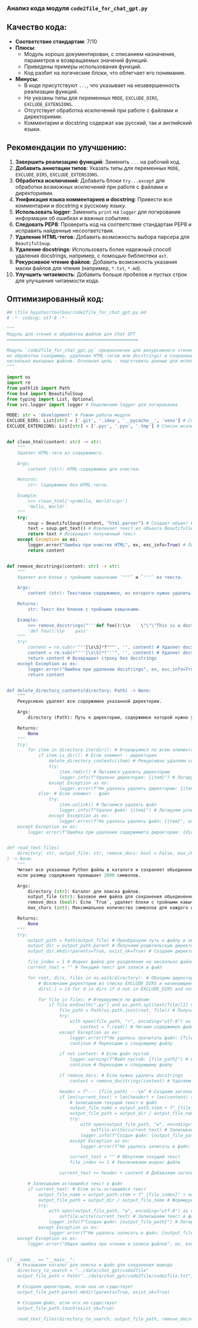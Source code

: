 ### **Анализ кода модуля `code2file_for_chat_gpt.py`**

## Качество кода:

- **Соответствие стандартам**: 7/10
- **Плюсы**:
    - Модуль хорошо документирован, с описанием назначения, параметров и возвращаемых значений функций.
    - Приведены примеры использования функций.
    - Код разбит на логические блоки, что облегчает его понимание.
- **Минусы**:
    - В коде присутствуют `...`, что указывает на незавершенность реализации функций.
    - Не указаны типы для переменных `MODE`, `EXCLUDE_DIRS`, `EXCLUDE_EXTENSIONS`.
    - Отсутствует обработка исключений при работе с файлами и директориями.
    - Комментарии и docstring содержат как русский, так и английский языки.

## Рекомендации по улучшению:

1.  **Завершить реализацию функций**: Заменить `...` на рабочий код.
2.  **Добавить аннотации типов**: Указать типы для переменных `MODE`, `EXCLUDE_DIRS`, `EXCLUDE_EXTENSIONS`.
3.  **Обработка исключений**: Добавить блоки `try...except` для обработки возможных исключений при работе с файлами и директориями.
4.  **Унификация языка комментариев и docstring**: Привести все комментарии и docstring к русскому языку.
5.  **Использовать logger**: Заменить `print` на `logger` для логирования информации об ошибках и важных событиях.
6.  **Следовать PEP8**: Проверить код на соответствие стандартам PEP8 и исправить найденные несоответствия.
7.  **Удаление HTML-тегов**: Добавить возможность выбора парсера для `BeautifulSoup`.
8.  **Удаление docstrings**: Использовать более надежный способ удаления docstrings, например, с помощью библиотеки `ast`.
9.  **Рекурсивное чтение файлов**: Добавить возможность указания маски файлов для чтения (например, `*.txt`, `*.md`).
10. **Улучшить читаемость**: Добавить больше пробелов и пустых строк для улучшения читаемости кода.

## Оптимизированный код:

```python
## \file hypotez/toolbox/code2file_for_chat_gpt.py.md
# -*- coding: utf-8 -*-

"""
Модуль для чтения и обработки файлов для Chat GPT
==================================================

Модуль `code2file_for_chat_gpt.py` предназначен для рекурсивного чтения текстовых файлов в указанной директории,
их обработки (например, удаления HTML-тегов или docstrings) и сохранения объединенного содержимого в один или
несколько выходных файлов. Основная цель - подготовить данные для использования в задачах, связанных с Chat GPT.
"""

import os
import re
from pathlib import Path
from bs4 import BeautifulSoup
from typing import List, Optional
from src.logger import logger # Подключаем logger для логирования

MODE: str = 'development' # Режим работы модуля
EXCLUDE_DIRS: List[str] = ['.git', '.idea', '__pycache__', 'venv'] # Список исключаемых директорий
EXCLUDE_EXTENSIONS: List[str] = ['.pyc', '.pyo', '.tmp'] # Список исключаемых расширений файлов


def clean_html(content: str) -> str:
    """
    Удаляет HTML-теги из содержимого.

    Args:
        content (str): HTML-содержимое для очистки.

    Returns:
        str: Содержимое без HTML-тегов.

    Example:
        >>> clean_html('<p>Hello, World!</p>')
        'Hello, World!'
    """
    try:
        soup = BeautifulSoup(content, "html.parser") # Создает объект BeautifulSoup для парсинга HTML
        text = soup.get_text() # Извлекает текст из объекта BeautifulSoup
        return text # Возвращает полученный текст
    except Exception as ex:
        logger.error("Ошибка при очистке HTML", ex, exc_info=True) # Логируем ошибку
        return content


def remove_docstrings(content: str) -> str:
    """
    Удаляет все блоки с тройными кавычками `"""` и `'''` из текста.

    Args:
        content (str): Текстовое содержимое, из которого нужно удалить блоки с тройными кавычками.

    Returns:
        str: Текст без блоков с тройными кавычками.

    Example:
        >>> remove_docstrings("'''def foo():\\n    \"\"\"This is a docstring\"\"\"\\n    pass'''")
        'def foo():\\n    pass'
    """
    try:
        content = re.sub(r'"""[\s\S]*?"""', '', content) # Удаляет docstrings в тройных двойных кавычках
        content = re.sub(r"'''[\s\S]*?'''", '', content) # Удаляет docstrings в тройных одинарных кавычках
        return content # Возвращает строку без docstrings
    except Exception as ex:
        logger.error("Ошибка при удалении docstrings", ex, exc_info=True) # Логируем ошибку
        return content


def delete_directory_contents(directory: Path) -> None:
    """
    Рекурсивно удаляет все содержимое указанной директории.

    Args:
        directory (Path): Путь к директории, содержимое которой нужно удалить.

    Returns:
        None
    """
    try:
        for item in directory.iterdir(): # Итерируемся по всем элементам в директории
            if item.is_dir(): # Если элемент - директория
                delete_directory_contents(item) # Рекурсивно удаляем содержимое директории
                try:
                    item.rmdir() # Пытаемся удалить директорию
                    logger.info(f"Удалена директория: {item}") # Логируем успешное удаление
                except Exception as ex:
                    logger.error(f"Не удалось удалить директорию: {item}", ex, exc_info=True) # Логируем ошибку
            else: # Если элемент - файл
                try:
                    item.unlink() # Пытаемся удалить файл
                    logger.info(f"Удален файл: {item}") # Логируем успешное удаление
                except Exception as ex:
                    logger.error(f"Не удалось удалить файл: {item}", ex, exc_info=True) # Логируем ошибку
    except Exception as ex:
        logger.error(f"Ошибка при удалении содержимого директории: {directory}", ex, exc_info=True) # Логируем ошибку


def read_text_files(
    directory: str, output_file: str, remove_docs: bool = False, max_chars: int = 2000
) -> None:
    """
    Читает все указанные Python файлы в каталоге и сохраняет объединенный текст в несколько файлов,
    если размер содержания превышает 2000 символов.

    Args:
        directory (str): Каталог для поиска файлов.
        output_file (str): Базовое имя файла для сохранения объединенного текста.
        remove_docs (bool): Если `True`, удаляет блоки с тройными кавычками из текста. По умолчанию `False`.
        max_chars (int): Максимальное количество символов для каждого файла. По умолчанию 2000.

    Returns:
        None
    """
    try:
        output_path = Path(output_file) # Преобразуем путь к файлу в объект Path
        output_dir = output_path.parent # Получаем родительскую директорию
        output_dir.mkdir(parents=True, exist_ok=True) # Создаем директорию, если она не существует

        file_index = 1 # Индекс файла для разделения на несколько файлов
        current_text = "" # Текущий текст для записи в файл

        for root, dirs, files in os.walk(directory): # Обходим директорию рекурсивно
            # Исключаем директории из списка EXCLUDE_DIRS и начинающиеся с "_" или содержащие "*"
            dirs[:] = [d for d in dirs if d not in EXCLUDE_DIRS and not d.startswith("_") and "*" not in d]

            for file in files: # Итерируемся по файлам
                if file.endswith(".py") and os.path.splitext(file)[1] not in EXCLUDE_EXTENSIONS: # Проверяем расширение файла
                    file_path = Path(os.path.join(root, file)) # Получаем полный путь к файлу
                    try:
                        with open(file_path, "r", encoding="utf-8") as f: # Открываем файл для чтения
                            content = f.read() # Читаем содержимое файла
                    except Exception as ex:
                        logger.error(f"Не удалось прочитать файл: {file_path}", ex, exc_info=True) # Логируем ошибку
                        continue # Переходим к следующему файлу

                    if not content: # Если файл пустой
                        logger.warning(f"Файл пустой: {file_path}") # Логируем предупреждение
                        continue # Переходим к следующему файлу

                    if remove_docs: # Если нужно удалить docstrings
                        content = remove_docstrings(content) # Удаляем docstrings из содержимого

                    header = f"--- {file_path} ---\n" # Создаем заголовок для файла
                    if len(current_text) + len(header) + len(content) > max_chars: # Если текущий файл переполнен
                        # Записываем текущий текст в файл
                        output_file_name = output_path.stem + f"_{file_index}" + output_path.suffix # Формируем имя файла
                        output_file_path = output_dir / output_file_name # Формируем путь к файлу
                        try:
                            with open(output_file_path, "w", encoding="utf-8") as outfile: # Открываем файл для записи
                                outfile.write(current_text) # Записываем текст в файл
                            logger.info(f"Создан файл: {output_file_path}") # Логируем информацию о создании файла
                        except Exception as ex:
                            logger.error(f"Не удалось записать в файл: {output_file_path}", ex, exc_info=True) # Логируем ошибку

                        current_text = "" # Обнуляем текущий текст
                        file_index += 1 # Увеличиваем индекс файла

                    current_text += header + content # Добавляем заголовок и содержимое файла к текущему тексту

        # Записываем оставшийся текст в файл
        if current_text: # Если есть оставшийся текст
            output_file_name = output_path.stem + f"_{file_index}" + output_path.suffix # Формируем имя файла
            output_file_path = output_dir / output_file_name # Формируем путь к файлу
            try:
                with open(output_file_path, "w", encoding="utf-8") as outfile: # Открываем файл для записи
                    outfile.write(current_text) # Записываем текст в файл
                logger.info(f"Создан файл: {output_file_path}") # Логируем информацию о создании файла
            except Exception as ex:
                logger.error(f"Не удалось записать в файл: {output_file_path}", ex, exc_info=True) # Логируем ошибку
    except Exception as ex:
        logger.error("Общая ошибка при чтении и записи файлов", ex, exc_info=True) # Логируем общую ошибку


if __name__ == "__main__":
    # Указываем каталог для поиска и файл для сохранения вывода
    directory_to_search = "../data/chat_gpt/code2file"
    output_file_path = Path("../data/chat_gpt/code2file/code2file.txt")

    # Создаем директорию, если она не существует
    output_file_path.parent.mkdir(parents=True, exist_ok=True)

    # Создаем файл, если его не существует
    output_file_path.touch(exist_ok=True)

    read_text_files(directory_to_search, output_file_path, remove_docs=True)